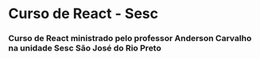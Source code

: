 # Curso de React - Sesc

### Curso de React ministrado pelo professor Anderson Carvalho na unidade Sesc São José do Rio Preto